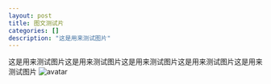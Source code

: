 ```yaml
---
layout: post
title: 图文测试片
categories: []
description: "这是用来测试图片"
---
```


这是用来测试图片这是用来测试图片这是用来测试图片这是用来测试图片这是用来测试图片
![avatar](http://otqb97bc4.bkt.clouddn.com/banner.jpg)
